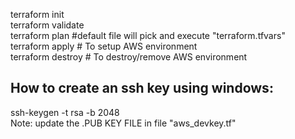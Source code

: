 terraform init
<br />terraform validate
<br />terraform plan			#default file will pick and execute "terraform.tfvars"
<br />terraform apply      # To setup AWS environment
<br />terraform destroy    # To destroy/remove AWS environment


How to create an ssh key using windows:
--------------------------------------
ssh-keygen -t rsa -b 2048
<br />Note: update the .PUB KEY FILE in file "aws_devkey.tf"
